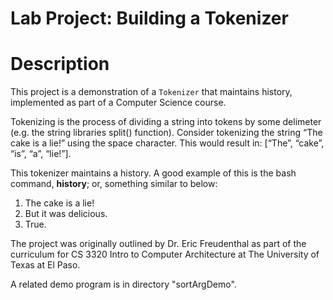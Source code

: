 Lab Project: Building a Tokenizer
===================================

# Description
This project is a demonstration of a `Tokenizer` that maintains history, implemented as part of a Computer Science course. 

Tokenizing is the process of dividing a string into tokens by some delimeter (e.g. the string libraries split() function). Consider tokenizing the string “The cake is a lie!” using the space
character. This would result in: \[“The”, “cake”, “is”, “a”, “lie!”\].

This tokenizer maintains a history. A good example of this
is the bash command, **history**; or, something similar to below:

1.  The cake is a lie!
2.  But it was delicious.
3.  True.

The project was originally outlined by Dr. Eric Freudenthal as part of the curriculum for CS 3320 Intro to Computer Architecture at The University of Texas at El Paso.

A related demo program is in directory "sortArgDemo".  


